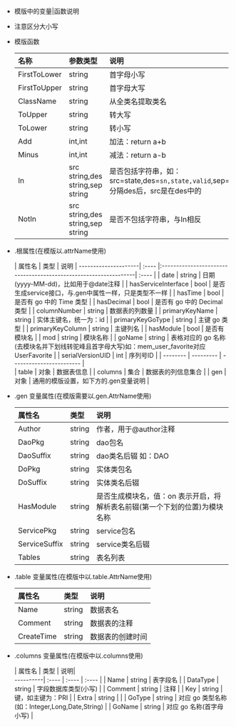 
+ 模版中的变量|函数说明
+ 注意区分大小写

+ 模版函数

    |名称| 参数类型 | 说明|  
    | :---- | :---- | :---- |  
    | FirstToLower |  string | 首字母小写 |  
    | FirstToUpper |  string | 首字母大写 |   
    | ClassName |  string | 从全类名提取类名 |   
    | ToUpper |  string | 转大写 |   
    | ToLower |  string | 转小写 |   
    | Add |  int,int | 加法：return a+b |   
    | Minus |  int,int | 减法：return a-b |   
    | In |  src string,des string,sep string | 是否包括字符串，如：src=state,des=`sn,state,valid`,sep=`,` 分隔des后，src是在des中的|   
    | NotIn |  src string,des string,sep string | 是否不包括字符串，与In相反 |   

+ .根属性(在模版以.attrName使用)

    | 属性名                 | 类型 | 说明                                                               |
---------------------| :---- |:-----------------------------------------------------------------| :---- |
    | date                |  string | 日期(yyyy-MM-dd)，比如用于@date注释                                       | 
    | hasServiceInterface |  bool | 是否生成service接口，与.gen中属性一样，只是类型不一样                                 | 
    | hasTime             |  bool | 是否有 go 中的 Time 类型                                                  | 
    | hasDecimal          |  bool | 是否有 go 中的 Decimal类型                                              | 
    | columnNumber        |  string | 数据表的列数量                                                          | 
    | primaryKeyName      |  string | 实体主键名，统一为：id                                                     |
    | primaryKeyGoType    |  string | 主键 go 类型                                                         | 
    | primaryKeyColumn    |  string | 主键列名                                                             | 
    | hasModule           |  bool | 是否有模块名                                                           | 
    | mod                 |  string | 模块名称                                                             |
    | goName              |  string | 表格对应的 go 名称(去模块名并下划线转驼峰且首字母大写)如：mem_user_favorite对应 UserFavorite | 
    | serialVersionUID    |  int | 序列号ID                                                            | 
    | --------            | --------- | ------------------------                                         |   
    | table               |  对象 | 数据表信息                                                            | 
    | columns             | 集合 | 数据表的列信息集合                                                        | 
    | gen                 |  对象 | 通用的模版设置，如下方的.gen变量说明                                             | 

+ .gen 变量属性(在模版需要以.gen.AttrName使用)  

    |属性名| 类型 | 说明|  
    | :---- | :---- | :---- |
    | Author|  string |  作者，用于@author注释 |
    | DaoPkg|  string | dao包名 | 
    | DaoSuffix |  string | dao类名后辍 如：DAO|
    | DoPkg |  string | 实体类包名 | 
    | DoSuffix |  string | 实体类名后辍 | 
    | HasModule |  string | 是否生成模块名，值：on 表示开启，将解析表名前辍(第一个下划的位置)为模块名称 |
    | ServicePkg |  string | service包名 | 
    | ServiceSuffix |  string | service类名后辍 |
    | Tables |  string | 表名列表 | 
    
+ .table 变量属性(在模版中以.table.AttrName使用)
    
    |属性名| 类型 | 说明|  
    | :---- | :---- | :---- | 
    | Name |  string | 数据表名 | 
    | Comment |  string | 数据表的注释 | 
    | CreateTime |  string | 数据表的创建时间 | 

+ .columns 变量属性(在模版中以.columns使用)
    
    | 属性名      | 类型 | 说明|  
----------| :---- | :---- | :---- | 
    | Name     |  string | 表字段名 | 
    | DataType |  string | 字段数据库类型(小写) | 
    | Comment  |  string | 注释 | 
    | Key      |  string | 键，如主键为：PRI | 
    | Extra    |  string |  | 
    | GoType    |  string | 对应 go 类型名称(如：Integer,Long,Date,String) | 
    | GoName |  string | 对应 go 名称(首字母小写) | 
    
